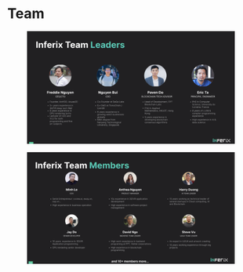 # Team

<figure><img src="../.gitbook/assets/Screenshot 2024-04-16 at 11.30.06.png" alt=""><figcaption></figcaption></figure>

<figure><img src="../.gitbook/assets/Screenshot 2024-04-16 at 11.30.34.png" alt=""><figcaption></figcaption></figure>
